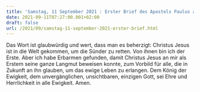 ```yaml
---
title: 'Samstag, 11 September 2021 : Erster Brief des Apostels Paulus an Timotheus 1,15-17.'
date: 2021-09-11T07:27:00.001+02:00
draft: false
url: /2021/09/samstag-11-september-2021-erster-brief.html
---
```


Das Wort ist glaubwürdig und wert, dass man es beherzigt: Christus Jesus ist in die Welt gekommen, um die Sünder zu retten. Von ihnen bin ich der Erste. Aber ich habe Erbarmen gefunden, damit Christus Jesus an mir als Erstem seine ganze Langmut beweisen konnte, zum Vorbild für alle, die in Zukunft an ihn glauben, um das ewige Leben zu erlangen. Dem König der Ewigkeit, dem unvergänglichen, unsichtbaren, einzigen Gott, sei Ehre und Herrlichkeit in alle Ewigkeit. Amen.